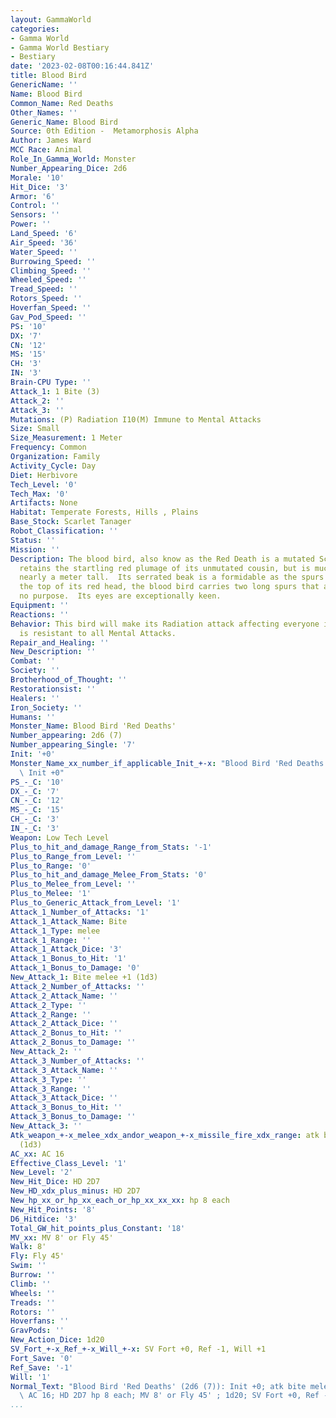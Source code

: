 ```yaml
---
layout: GammaWorld
categories:
- Gamma World
- Gamma World Bestiary
- Bestiary
date: '2023-02-08T00:16:44.841Z'
title: Blood Bird
GenericName: ''
Name: Blood Bird
Common_Name: Red Deaths
Other_Names: ''
Generic_Name: Blood Bird
Source: 0th Edition -  Metamorphosis Alpha
Author: James Ward
MCC Race: Animal
Role_In_Gamma_World: Monster
Number_Appearing_Dice: 2d6
Morale: '10'
Hit_Dice: '3'
Armor: '6'
Control: ''
Sensors: ''
Power: ''
Land_Speed: '6'
Air_Speed: '36'
Water_Speed: ''
Burrowing_Speed: ''
Climbing_Speed: ''
Wheeled_Speed: ''
Tread_Speed: ''
Rotors_Speed: ''
Hoverfan_Speed: ''
Gav_Pod_Speed: ''
PS: '10'
DX: '7'
CN: '12'
MS: '15'
CH: '3'
IN: '3'
Brain-CPU Type: ''
Attack_1: 1 Bite (3)
Attack_2: ''
Attack_3: ''
Mutations: (P) Radiation I10(M) Immune to Mental Attacks
Size: Small
Size_Measurement: 1 Meter
Frequency: Common
Organization: Family
Activity_Cycle: Day
Diet: Herbivore
Tech_Level: '0'
Tech_Max: '0'
Artifacts: None
Habitat: Temperate Forests, Hills , Plains
Base_Stock: Scarlet Tanager
Robot_Classification: ''
Status: ''
Mission: ''
Description: The blood bird, also know as the Red Death is a mutated Scarlet Tanager.  It
  retains the startling red plumage of its unmutated cousin, but is much larger, standing
  nearly a meter tall.  Its serrated beak is a formidable as the spurs on its wings.  On
  the top of its red head, the blood bird carries two long spurs that apparently serve
  no purpose.  Its eyes are exceptionally keen.
Equipment: ''
Reactions: ''
Behavior: This bird will make its Radiation attack affecting everyone in 6 meters.  It
  is resistant to all Mental Attacks.
Repair_and_Healing: ''
New_Description: ''
Combat: ''
Society: ''
Brotherhood_of_Thought: ''
Restorationsist: ''
Healers: ''
Iron_Society: ''
Humans: ''
Monster_Name: Blood Bird 'Red Deaths'
Number_appearing: 2d6 (7)
Number_appearing_Single: '7'
Init: '+0'
Monster_Name_xx_number_if_applicable_Init_+-x: "Blood Bird 'Red Deaths' (2d6 (7)):\
  \ Init +0"
PS_-_C: '10'
DX_-_C: '7'
CN_-_C: '12'
MS_-_C: '15'
CH_-_C: '3'
IN_-_C: '3'
Weapon: Low Tech Level
Plus_to_hit_and_damage_Range_from_Stats: '-1'
Plus_to_Range_from_Level: ''
Plus_to_Range: '0'
Plus_to_hit_and_damage_Melee_From_Stats: '0'
Plus_to_Melee_from_Level: ''
Plus_to_Melee: '1'
Plus_to_Generic_Attack_from_Level: '1'
Attack_1_Number_of_Attacks: '1'
Attack_1_Attack_Name: Bite
Attack_1_Type: melee
Attack_1_Range: ''
Attack_1_Attack_Dice: '3'
Attack_1_Bonus_to_Hit: '1'
Attack_1_Bonus_to_Damage: '0'
New_Attack_1: Bite melee +1 (1d3)
Attack_2_Number_of_Attacks: ''
Attack_2_Attack_Name: ''
Attack_2_Type: ''
Attack_2_Range: ''
Attack_2_Attack_Dice: ''
Attack_2_Bonus_to_Hit: ''
Attack_2_Bonus_to_Damage: ''
New_Attack_2: ''
Attack_3_Number_of_Attacks: ''
Attack_3_Attack_Name: ''
Attack_3_Type: ''
Attack_3_Range: ''
Attack_3_Attack_Dice: ''
Attack_3_Bonus_to_Hit: ''
Attack_3_Bonus_to_Damage: ''
New_Attack_3: ''
Atk_weapon_+-x_melee_xdx_andor_weapon_+-x_missile_fire_xdx_range: atk bite melee +1
  (1d3)
AC_xx: AC 16
Effective_Class_Level: '1'
New_Level: '2'
New_Hit_Dice: HD 2D7
New_HD_xdx_plus_minus: HD 2D7
New_hp_xx_or_hp_xx_each_or_hp_xx_xx_xx: hp 8 each
New_Hit_Points: '8'
D6_Hitdice: '3'
Total_GW_hit_points_plus_Constant: '18'
MV_xx: MV 8' or Fly 45'
Walk: 8'
Fly: Fly 45'
Swim: ''
Burrow: ''
Climb: ''
Wheels: ''
Treads: ''
Rotors: ''
Hoverfans: ''
GravPods: ''
New_Action_Dice: 1d20
SV_Fort_+-x_Ref_+-x_Will_+-x: SV Fort +0, Ref -1, Will +1
Fort_Save: '0'
Ref_Save: '-1'
Will: '1'
Normal_Text: "Blood Bird 'Red Deaths' (2d6 (7)): Init +0; atk bite melee +1 (1d3);\
  \ AC 16; HD 2D7 hp 8 each; MV 8' or Fly 45' ; 1d20; SV Fort +0, Ref -1, Will +1"
...
```

